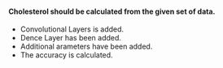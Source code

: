 #### Cholesterol should be calculated from the given set of data.
- Convolutional Layers is added.
- Dence Layer has been added.
- Additional arameters have been added.
- The accuracy is calculated.
